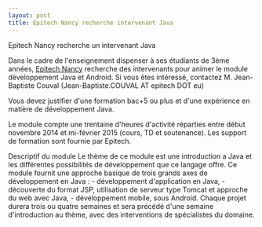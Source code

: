 ```yaml
---
layout: post
title: Epitech Nancy recherche intervenant Java
---
```




Epitech Nancy recherche un intervenant Java

Dans le cadre de l'enseignement dispenser à ses étudiants de 3ème années, [Epitech Nancy](http://www.epitech.eu/nancy/ecole-informatique-nancy.aspx)
recherche des intervenants pour animer le module développement Java et Android. Si vous êtes intéressé, contactez M. Jean-Baptiste 
Couval (Jean-Baptiste.COUVAL AT epitech DOT eu)

Vous devez justifier d'une formation bac+5 ou plus et d'une expérience en matière de développement Java.

Le module compte une trentaine d'heures d'activité réparties entre début novembre 2014 et mi-février 2015 (cours, TD et soutenance). 
Les support de formation sont fournie par Epitech.

Descriptif du module
Le thème de ce module est une introduction a Java et les différentes possibilités de développement que ce langage offre. Ce module 
fournit une approche basique de trois grands axes de développement en Java : - développement d'application en Java, - découverte du 
format JSP, utilisation de serveur type Tomcat et approche du web avec Java, - développement mobile, sous Android. Chaque projet durera 
trois ou quatre semaines et sera précédé d'une semaine d'introduction au thème, avec des interventions de spécialistes du domaine.
